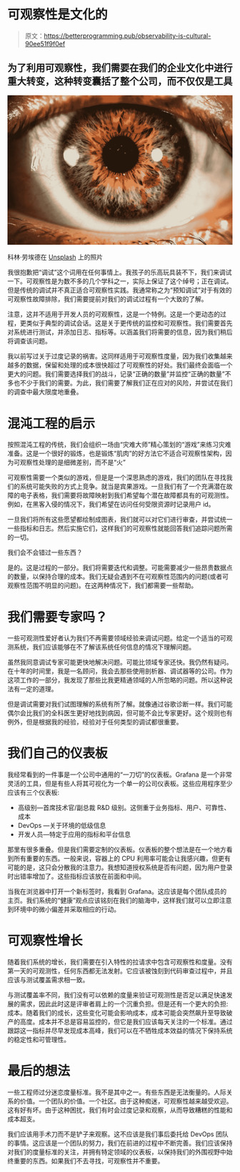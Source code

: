 # 可观察性是文化的

> 原文：<https://betterprogramming.pub/observability-is-cultural-90ee51f9f0ef>

## 为了利用可观察性，我们需要在我们的企业文化中进行重大转变，这种转变囊括了整个公司，而不仅仅是工具

![](img/4525399da5c96af732adc42e46c2907e.png)

科林·劳埃德在 [Unsplash](https://unsplash.com?utm_source=medium&utm_medium=referral) 上的照片

我很抱歉把“调试”这个词用在任何事情上。我孩子的乐高玩具装不下，我们来调试一下。可观察性是为数不多的几个学科之一，实际上保证了这个绰号；正在调试。但是传统的调试并不真正适合可观察性实践。我通常称之为“预知调试”对于有效的可观察性故障排除，我们需要提前对我们的调试过程有一个大致的了解。

注意，这并不适用于开发人员的可观察性，这是一个特例。这是一个更动态的过程，更类似于典型的调试会话。这是关于更传统的监控和可观察性。我们需要首先对系统进行测试，并添加日志、指标等。以涵盖我们将需要的信息，因为我们稍后将调查该问题。

我以前写过关于过度记录的祸害。这同样适用于可观察性度量，因为我们收集越来越多的数据，保留和处理的成本很快超过了可观察性的好处。我们最终会面临一个更大的问题。我们需要选择我们的战斗，记录“正确的数量”并监控“正确的数量”不多也不少于我们的需要。为此，我们需要了解我们正在应对的风险，并尝试在我们的调查中最大限度地重叠。

# 混沌工程的启示

按照混沌工程的传统，我们会组织一场由“灾难大师”精心策划的“游戏”来练习灾难准备。这是一个很好的锻炼，也是锻炼“肌肉”的好方法它不适合可观察性架构，因为可观察性处理的是细微差别，而不是“火”

可观察性需要一个类似的游戏，但是是一个深思熟虑的游戏，我们的团队在寻找我们的系统可能失败的方式上竞争。就当是宾果游戏。一旦我们有了一个充满潜在故障的电子表格，我们需要将故障映射到我们希望每个潜在故障都具有的可观测性。例如，在黑客入侵的情况下，我们希望在访问任何受限资源时记录用户 id。

一旦我们将所有这些愿望都绘制成图表，我们就可以对它们进行审查，并尝试统一一些指标和日志。然后实施它们，这样我们的可观察性就能回答我们追踪问题所需的一切。

我们会不会错过一些东西？

是的。这是过程的一部分。我们将需要迭代和调整。可能需要减少一些昂贵数据点的数量，以保持合理的成本。我们无疑会遇到不在可观察性范围内的问题(或者可观察性范围不明显的问题)。在这两种情况下，我们都需要一些帮助。

# 我们需要专家吗？

一些可观测性爱好者认为我们不再需要领域经验来调试问题。给定一个适当的可观测系统，我们应该能够在不了解该系统任何信息的情况下理解问题。

虽然我同意调试专家可能更快地解决问题。可能比领域专家还快。我仍然有疑问。在十年的时间里，我是一名顾问，我会去那些使用剖析器、调试器等的公司。作为这项工作的一部分，我发现了那些比我更精通领域的人所忽略的问题。所以这种说法有一定的道理。

但是调试需要对我们试图理解的系统有所了解。就像通过谷歌诊断一样。我们可能偶尔会比我们的全科医生更好地找到病因，但可能不会比专家更好。这个规则也有例外，但是根据我的经验，经验对于任何类型的调试都很重要。

# 我们自己的仪表板

我经常看到的一件事是一个公司中通用的“一刀切”的仪表板。Grafana 是一个非常灵活的工具，但是有些人将其可视化为一个单一的公司仪表板。这些应用程序至少应该有三个仪表板:

*   高级别—首席技术官/副总裁 R&D 级别。这侧重于业务指标、用户、可靠性、成本
*   DevOps —关于环境的低级信息
*   开发人员—特定于应用的指标和平台信息

那里有很多重叠。但是我们需要定制的仪表板。仪表板的整个想法是在一个地方看到所有重要的东西。一般来说，容器上的 CPU 利用率可能会让我感兴趣，但更有可能的是，这只会分散我的注意力。我想知道授权系统是否有问题，因为用户登录时出错率增加了。这些指标应该放在前面和中间。

当我在浏览器中打开一个新标签时，我看到 Grafana。这应该是每个团队成员的主页。我们系统的“健康”观点应该铭刻在我们的脑海中，这样我们就可以立即注意到环境中的微小偏差并采取相应的行动。

# 可观察性增长

随着我们系统的增长，我们需要在引入特性的拉请求中包含可观察性和度量。没有第一天的可观测性，任何东西都无法发射。它应该被蚀刻到代码审查过程中，并且应该与测试覆盖需求相一致。

与测试覆盖率不同，我们没有可以依赖的度量来验证可观测性是否足以满足快速发展的需求，因此此时这是评审者肩上的一个沉重负担。但是还有一个更大的负担:成本。随着我们的成长，这些变化可能会影响成本，成本可能会突然飙升至导致破产的高度。成本并不总是容易监控的，但它是我们应该每天关注的一个标准。通过跟踪这一指标并尽早发现成本高峰，我们可以在不牺牲成本效益的情况下保持系统的稳定性和可管理性。

# 最后的想法

一些工程师过分迷恋度量标准。我不是其中之一。有些东西是无法衡量的。人际关系的价值。一个团队的价值。一个社区。由于这种痴迷，可观察性越来越受欢迎。这有好有坏。由于这种困扰，我们有时会过度记录和观察，从而导致糟糕的性能和成本超支。

我们应该用手术刀而不是铲子来观察。这不应该是我们事后委托给 DevOps 团队的事情。这应该是一个团队的努力，我们在前进的过程中不断完善。我们应该保持对我们的度量标准的关注，并拥有特定领域的仪表板，以保持我们的外围视野中始终重要的东西。如果我们不去寻找，可观察性并不重要。